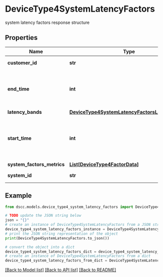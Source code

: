 # DeviceType4SystemLatencyFactors

system latency factors response structure

## Properties

Name | Type | Description | Notes
------------ | ------------- | ------------- | -------------
**customer_id** | **str** | Customer identifier | [optional] 
**end_time** | **int** | End time of the interval for which latency factors are determined | [optional] 
**latency_bands** | [**DeviceType4SystemLatencyFactorsLatencyBands**](DeviceType4SystemLatencyFactorsLatencyBands.md) |  | [optional] 
**start_time** | **int** | Start time of the interval for which latency factors are determined | [optional] 
**system_factors_metrics** | [**List[DeviceType4FactorData]**](DeviceType4FactorData.md) |  | [optional] 
**system_id** | **str** | System identifier | [optional] 

## Example

```python
from dscc.models.device_type4_system_latency_factors import DeviceType4SystemLatencyFactors

# TODO update the JSON string below
json = "{}"
# create an instance of DeviceType4SystemLatencyFactors from a JSON string
device_type4_system_latency_factors_instance = DeviceType4SystemLatencyFactors.from_json(json)
# print the JSON string representation of the object
print(DeviceType4SystemLatencyFactors.to_json())

# convert the object into a dict
device_type4_system_latency_factors_dict = device_type4_system_latency_factors_instance.to_dict()
# create an instance of DeviceType4SystemLatencyFactors from a dict
device_type4_system_latency_factors_from_dict = DeviceType4SystemLatencyFactors.from_dict(device_type4_system_latency_factors_dict)
```
[[Back to Model list]](../README.md#documentation-for-models) [[Back to API list]](../README.md#documentation-for-api-endpoints) [[Back to README]](../README.md)


